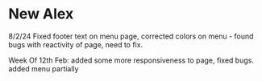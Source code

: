 # New Alex
 
 8/2/24 Fixed footer text on menu page, corrected colors on menu - found bugs with reactivity of page, need to fix.

Week Of 12th Feb: added some more responsiveness to page, fixed bugs. added menu partially